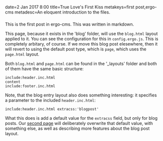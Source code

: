 date=2 Jan 2017 8:00
title=True Love's First Kiss
metakeys=first post,ergo-cms
metadesc=An eloquent introduction to the files.

###

This is the first post in ergo-cms. This was written in markdown.

This page, because it exists in the 'blog' folder, will use the `blog.html` layout applied to it. You can see the configuration for this in `config.ergo.js`. This is completely arbitary, of course. If we move this blog post elesewhere, then it will revert to using the default post type, which is `page`, which uses the `page.html` layout.

Both `blog.html` and `page.html` can be found in the '_layouts' folder and both of them have the same basic structure:


```
include:header.inc.html
content
include:footer.inc.html
```

Note, that the blog entry layout also does something interesting: it specifies a parameter to the included `header.inc.html`:

```
include:header.inc.html extracss:'blogpost'
```

What this does is add a default value for the `extracss` field, but only for blog posts. Our [second page](/blog/a-second-post.html) will deliberately overwrite that default value, with something else, as well as describing more features about the blog post layout.


